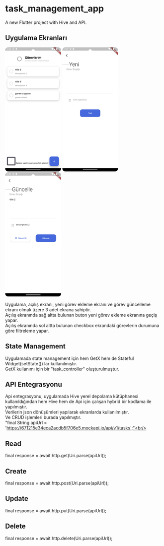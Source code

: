 # task_management_app

A new Flutter project with Hive and API.

## Uygulama Ekranları 

<div class="row">
<img src="https://github.com/CanzzD/task_management_app/blob/f22903a0c8e06a84cde7cdabc78bb44037031840/home_view.png" height="400"/>
<img src="https://github.com/CanzzD/task_management_app/blob/f2598093ea9f668dfe4443efe6a0b75447aa22d8/new_task.png" height="400"/>
<img src="https://github.com/CanzzD/task_management_app/blob/f2598093ea9f668dfe4443efe6a0b75447aa22d8/update_task.png" height="400"/>

Uygulama, açılış ekranı, yeni görev ekleme ekranı ve görev güncelleme ekranı olmak üzere 3 adet ekrana sahiptir.<br/>
Açılış ekranında sağ altta bulunan buton yeni görev ekleme ekranına geçiş yapar.<br/>
Açılış ekranında sol altta bulunan checkbox ekrandaki görevlerin durumuna göre filtreleme yapar.<br/>

## State Management

Uygulamada state management için hem GetX hem de Stateful Widget(setState()) lar kullanılmıştır.<br/>
GetX kullanımı için bir "task_controller" oluşturulmuştur.<br/>

## API Entegrasyonu

Api entegrasyonu, uygulamada Hive yerel depolama kütüphanesi kullanıldığından hem Hive hem de Api için çalışan hybrid bir kodlama ile yapılmıştır.<br/>
Verilerin json dönüşümleri yapılarak ekranlarda kullanılmıştır.<br/>
Ve CRUD işlemleri burada yapılmıştır.<br/>
"final String apiUrl = 'https://671215e34eca2acdb5f706e5.mockapi.io/api/v1/tasks';"<br/>

## Read
final response = await http.get(Uri.parse(apiUrl));<br/>
## Create
final response = await http.post(Uri.parse(apiUrl));<br/>
## Update
final response = await http.put(Uri.parse(apiUrl));<br/>
## Delete
final response = await http.delete(Uri.parse(apiUrl));<br/>


